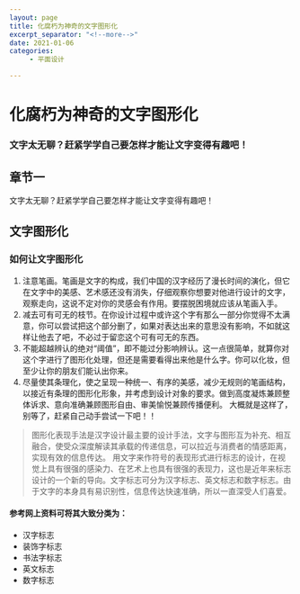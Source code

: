 ```yaml
---
layout: page
title: 化腐朽为神奇的文字图形化
excerpt_separator: "<!--more-->"
date: 2021-01-06
categories:
     - 平面设计

---
```


# 化腐朽为神奇的文字图形化
### 文字太无聊？赶紧学学自己要怎样才能让文字变得有趣吧！
<!--more-->
## 章节一

文字太无聊？赶紧学学自己要怎样才能让文字变得有趣吧！
## 文字图形化
### 如何让文字图形化
1. 注意笔画。笔画是文字的构成，我们中国的汉字经历了漫长时间的演化，但它在文字中的美感、艺术感还没有消失，仔细观察你想要对他进行设计的文字，观察走向，这说不定对你的灵感会有作用。要摆脱困境就应该从笔画入手。
2. 减去可有可无的枝节。在你设计过程中或许这个字有那么一部分你觉得不太满意，你可以尝试把这个部分删了，如果对表达出来的意思没有影响，不如就这样让他去了吧，不必过于留恋这个可有可无的东西。
3. 不能超越辨认的绝对“阈值”，即不能过分影响辨认。这一点很简单，就算你对这个字进行了图形化处理，但还是需要看得出来他是什么字。你可以化妆，但至少让你的朋友们能认出你来。
4. 尽量使其条理化，使之呈现一种统一、有序的美感，减少无规则的笔画结构，以接近有条理的图形化形象，并考虑到设计对象的要求。做到高度凝炼兼顾整体诉求、意向准确兼顾图形自由、审美愉悦兼顾传播便利。
大概就是这样了，别等了，赶紧自己动手尝试一下吧！！

>  图形化表现手法是汉字设计最主要的设计手法，文字与图形互为补充、相互融合，使受众深度解读其承载的传递信息，可以拉近与消费者的情感距离，实现有效的信息传达。
用文字来作符号的表现形式进行标志的设计，在视觉上具有很强的感染力、在艺术上也具有很强的表现力，这也是近年来标志设计的一个新的导向。文字标志可分为汉字标志、英文标志和数字标志。由于文字的本身具有易识别性，信息传达快速准确，所以一直深受人们喜爱。
#### 参考网上资料可将其大致分类为：
- 汉字标志
- 装饰字标志 
- 书法字标志 
- 英文标志
- 数字标志

